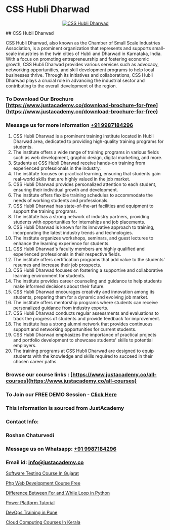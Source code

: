 # CSS Hubli Dharwad

<p align="center">
  <a href="https://justacademy.co/course-detail/css-training">
    <img src="https://justacademy.co/storage2/course_image/1676636800_course_image.webp" alt="CSS Hubli Dharwad">
  </a>
</p>
## CSS Hubli Dharwad

CSS Hubli Dharwad, also known as the Chamber of Small Scale Industries Association, is a prominent organization that represents and supports small-scale industries in the twin cities of Hubli and Dharwad in Karnataka, India. With a focus on promoting entrepreneurship and fostering economic growth, CSS Hubli Dharwad provides various services such as advocacy, networking opportunities, and skill development programs to help local businesses thrive. Through its initiatives and collaborations, CSS Hubli Dharwad plays a crucial role in advancing the industrial sector and contributing to the overall development of the region.
### To Download Our Brochure [https://www.justacademy.co/download-brochure-for-free](https://www.justacademy.co/download-brochure-for-free)
### Message us for more information [+91 9987184296](https://api.whatsapp.com/send?phone=919987184296)
1) CSS Hubli Dharwad is a prominent training institute located in Hubli Dharwad area, dedicated to providing high-quality training programs for students.
2) The institute offers a wide range of training programs in various fields such as web development, graphic design, digital marketing, and more.
3) Students at CSS Hubli Dharwad receive hands-on training from experienced professionals in the industry.
4) The institute focuses on practical learning, ensuring that students gain real-world skills that are highly valued in the job market.
5) CSS Hubli Dharwad provides personalized attention to each student, ensuring their individual growth and development.
6) The institute offers flexible training schedules to accommodate the needs of working students and professionals.
7) CSS Hubli Dharwad has state-of-the-art facilities and equipment to support the training programs.
8) The institute has a strong network of industry partners, providing students with opportunities for internships and job placements.
9) CSS Hubli Dharwad is known for its innovative approach to training, incorporating the latest industry trends and technologies.
10) The institute organizes workshops, seminars, and guest lectures to enhance the learning experience for students.
11) CSS Hubli Dharwad's faculty members are highly qualified and experienced professionals in their respective fields.
12) The institute offers certification programs that add value to the students' resumes and increase their job prospects.
13) CSS Hubli Dharwad focuses on fostering a supportive and collaborative learning environment for students.
14) The institute provides career counseling and guidance to help students make informed decisions about their future.
15) CSS Hubli Dharwad encourages creativity and innovation among its students, preparing them for a dynamic and evolving job market.
16) The institute offers mentorship programs where students can receive personalized guidance from industry experts.
17) CSS Hubli Dharwad conducts regular assessments and evaluations to track the progress of students and provide feedback for improvement.
18) The institute has a strong alumni network that provides continuous support and networking opportunities for current students.
19) CSS Hubli Dharwad emphasizes the importance of practical projects and portfolio development to showcase students' skills to potential employers.
20) The training programs at CSS Hubli Dharwad are designed to equip students with the knowledge and skills required to succeed in their chosen career paths.

### Browse our course links : [https://www.justacademy.co/all-courses](https://www.justacademy.co/all-courses) 
### To Join our FREE DEMO Session - [Click Here](https://www.justacademy.co/register-for-course-demo)


### This information is sourced from JustAcademy
### Contact Info:
### Roshan Chaturvedi
### Message us on Whatsapp: [+91 9987184296](https://api.whatsapp.com/send?phone=919987184296)
### Email id: [info@justacademy.co](mailto:info@justacademy.co)
                
[Software Testing Course In Gujarat](https://www.linkedin.com/pulse/software-testing-course-gujarat-software-training-mountain-view-pxgqc?trackingId=FFNNaiMM%2FRvJUQEgDzg4HQ%3D%3D&lipi=urn%3Ali%3Apage%3Ad_flagship3_company_admin%3BO6zCmHqaTSmsGbbNTRP%2FeA%3D%3D)

[Php Web Development Course Free](https://www.linkedin.com/pulse/php-web-development-course-free-justacademy-delhi-vzkvc?trackingId=UUgrFYN3b8RGPyHU5f%2FnPQ%3D%3D&lipi=urn%3Ali%3Apage%3Ad_flagship3_company_admin%3B9Q82RDvqR3%2BMiM23X%2B3J5A%3D%3D)

[Difference Between For and While Loop in Python](https://medium.com/@justacademytraining/difference-between-for-and-while-loop-in-python-609d5ca48c41)

[Power Platform Tutorial](https://medium.com/@kumarishimmi99/power-platform-tutorial-4e20e590eb8c)

[DevOps Training in Pune](https://justacademyin.github.io/justacademy/devops-training-in-pune)

[Cloud Computing Courses In Kerala](https://justacademyin.github.io/justacademy/cloud-computing-courses-in-kerala)

